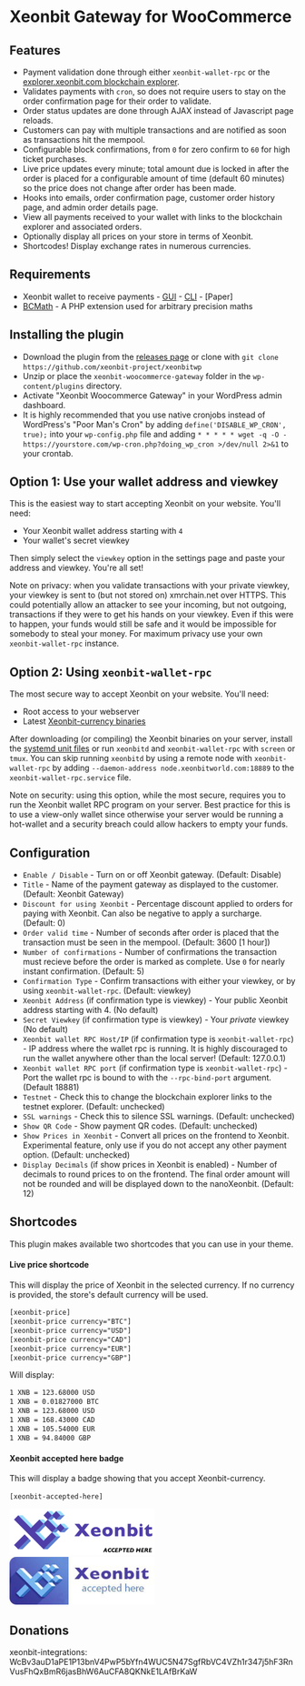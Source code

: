 # Xeonbit Gateway for WooCommerce

## Features

* Payment validation done through either `xeonbit-wallet-rpc` or the [explorer.xeonbit.com blockchain explorer](https://explorer.xeonbit.com).
* Validates payments with `cron`, so does not require users to stay on the order confirmation page for their order to validate.
* Order status updates are done through AJAX instead of Javascript page reloads.
* Customers can pay with multiple transactions and are notified as soon as transactions hit the mempool.
* Configurable block confirmations, from `0` for zero confirm to `60` for high ticket purchases.
* Live price updates every minute; total amount due is locked in after the order is placed for a configurable amount of time (default 60 minutes) so the price does not change after order has been made.
* Hooks into emails, order confirmation page, customer order history page, and admin order details page.
* View all payments received to your wallet with links to the blockchain explorer and associated orders.
* Optionally display all prices on your store in terms of Xeonbit.
* Shortcodes! Display exchange rates in numerous currencies.

## Requirements

* Xeonbit wallet to receive payments - [GUI](https://github.com/xeonbit-project/xeonbit-gui/releases) - [CLI](https://github.com/xeonbit-project/xeonbit/releases) - [Paper]
* [BCMath](http://php.net/manual/en/book.bc.php) - A PHP extension used for arbitrary precision maths

## Installing the plugin

* Download the plugin from the [releases page](https://github.com/xeonbit-project/xeonbitwp) or clone with `git clone https://github.com/xeonbit-project/xeonbitwp`
* Unzip or place the `xeonbit-woocommerce-gateway` folder in the `wp-content/plugins` directory.
* Activate "Xeonbit Woocommerce Gateway" in your WordPress admin dashboard.
* It is highly recommended that you use native cronjobs instead of WordPress's "Poor Man's Cron" by adding `define('DISABLE_WP_CRON', true);` into your `wp-config.php` file and adding `* * * * * wget -q -O - https://yourstore.com/wp-cron.php?doing_wp_cron >/dev/null 2>&1` to your crontab.

## Option 1: Use your wallet address and viewkey

This is the easiest way to start accepting Xeonbit on your website. You'll need:

* Your Xeonbit wallet address starting with `4`
* Your wallet's secret viewkey

Then simply select the `viewkey` option in the settings page and paste your address and viewkey. You're all set!

Note on privacy: when you validate transactions with your private viewkey, your viewkey is sent to (but not stored on) xmrchain.net over HTTPS. This could potentially allow an attacker to see your incoming, but not outgoing, transactions if they were to get his hands on your viewkey. Even if this were to happen, your funds would still be safe and it would be impossible for somebody to steal your money. For maximum privacy use your own `xeonbit-wallet-rpc` instance.

## Option 2: Using `xeonbit-wallet-rpc`

The most secure way to accept Xeonbit on your website. You'll need:

* Root access to your webserver
* Latest [Xeonbit-currency binaries](https://github.com/xeonbit-project/xeonbit/releases)

After downloading (or compiling) the Xeonbit binaries on your server, install the [systemd unit files](https://github.com/xeonbit-project/xeonbitwp/tree/master/assets/systemd-unit-files) or run `xeonbitd` and `xeonbit-wallet-rpc` with `screen` or `tmux`. You can skip running `xeonbitd` by using a remote node with `xeonbit-wallet-rpc` by adding `--daemon-address node.xeonbitworld.com:18889` to the `xeonbit-wallet-rpc.service` file.

Note on security: using this option, while the most secure, requires you to run the Xeonbit wallet RPC program on your server. Best practice for this is to use a view-only wallet since otherwise your server would be running a hot-wallet and a security breach could allow hackers to empty your funds.

## Configuration

* `Enable / Disable` - Turn on or off Xeonbit gateway. (Default: Disable)
* `Title` - Name of the payment gateway as displayed to the customer. (Default: Xeonbit Gateway)
* `Discount for using Xeonbit` - Percentage discount applied to orders for paying with Xeonbit. Can also be negative to apply a surcharge. (Default: 0)
* `Order valid time` - Number of seconds after order is placed that the transaction must be seen in the mempool. (Default: 3600 [1 hour])
* `Number of confirmations` - Number of confirmations the transaction must recieve before the order is marked as complete. Use `0` for nearly instant confirmation. (Default: 5)
* `Confirmation Type` - Confirm transactions with either your viewkey, or by using `xeonbit-wallet-rpc`. (Default: viewkey)
* `Xeonbit Address` (if confirmation type is viewkey) - Your public Xeonbit address starting with 4. (No default)
* `Secret Viewkey` (if confirmation type is viewkey) - Your *private* viewkey (No default)
* `Xeonbit wallet RPC Host/IP` (if confirmation type is `xeonbit-wallet-rpc`) - IP address where the wallet rpc is running. It is highly discouraged to run the wallet anywhere other than the local server! (Default: 127.0.0.1)
* `Xeonbit wallet RPC port` (if confirmation type is `xeonbit-wallet-rpc`) - Port the wallet rpc is bound to with the `--rpc-bind-port` argument. (Default 18881)
* `Testnet` - Check this to change the blockchain explorer links to the testnet explorer. (Default: unchecked)
* `SSL warnings` - Check this to silence SSL warnings. (Default: unchecked)
* `Show QR Code` - Show payment QR codes. (Default: unchecked)
* `Show Prices in Xeonbit` - Convert all prices on the frontend to Xeonbit. Experimental feature, only use if you do not accept any other payment option. (Default: unchecked)
* `Display Decimals` (if show prices in Xeonbit is enabled) - Number of decimals to round prices to on the frontend. The final order amount will not be rounded and will be displayed down to the nanoXeonbit. (Default: 12)

## Shortcodes

This plugin makes available two shortcodes that you can use in your theme.

#### Live price shortcode

This will display the price of Xeonbit in the selected currency. If no currency is provided, the store's default currency will be used.

```
[xeonbit-price]
[xeonbit-price currency="BTC"]
[xeonbit-price currency="USD"]
[xeonbit-price currency="CAD"]
[xeonbit-price currency="EUR"]
[xeonbit-price currency="GBP"]
```
Will display:
```
1 XNB = 123.68000 USD
1 XNB = 0.01827000 BTC
1 XNB = 123.68000 USD
1 XNB = 168.43000 CAD
1 XNB = 105.54000 EUR
1 XNB = 94.84000 GBP
```


#### Xeonbit accepted here badge

This will display a badge showing that you accept Xeonbit-currency.

`[xeonbit-accepted-here]`

![Xeonbit Accepted Here](/assets/images/xeonbit-accepted-here.png?raw=true "Xeonbit Accepted Here")
![Xeonbit Accepted Here](/assets/images/XNB-accepted-here.jpg?raw=true "XNB Accepted Here")
## Donations

xeonbit-integrations: WcBv3auD1aPE1P13bnV4PwP5bYfn4WUC5N47SgfRbVC4VZh1r347j5hF3RnVusFhQxBmR6jasBhW6AuCFA8QKNkE1LAfBrKaW

